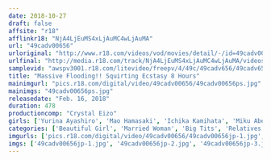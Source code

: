 ```yaml
---
date: 2018-10-27
draft: false
affsite: "r18"
afflinkr18: "NjA4LjEuMS4xLjAuMC4wLjAuMA"
url: "49cadv00656"
urloriginal: "http://www.r18.com/videos/vod/movies/detail/-/id=49cadv00656"
urlfinal: "http://media.r18.com/track/NjA4LjEuMS4xLjAuMC4wLjAuMA/videos/vod/movies/detail/-/id=49cadv00656"
samplevid: "awspv3001.r18.com/litevideo/freepv/4/49c/49cadv656/49cadv656_dmb_w.mp4"
title: "Massive Flooding!! Squirting Ecstasy 8 Hours"
mainimgurl: "pics.r18.com/digital/video/49cadv00656/49cadv00656ps.jpg"
mainimgs: "49cadv00656ps.jpg"
releasedate: "Feb. 16, 2018"
duration: 478
productioncomp: "Crystal Eizo"
girls: ['Yurina Ayashiro', 'Mao Hamasaki', 'Ichika Kamihata', 'Miku Abeno', 'Azumi Chino', 'Satomi Nagase', 'Kaho Shibuya', 'Mio Kayama', 'Nozomi Kasai', 'Mako Ayanami']
categories: ['Beautiful Girl', 'Married Woman', 'Big Tits', 'Relatives', 'Other Fetishes', 'Creampie', 'Vibrator', 'Squirting', 'Big Vibrator', 'Compilation']
imgurls: ['pics.r18.com/digital/video/49cadv00656/49cadv00656jp-1.jpg', 'pics.r18.com/digital/video/49cadv00656/49cadv00656jp-2.jpg', 'pics.r18.com/digital/video/49cadv00656/49cadv00656jp-3.jpg', 'pics.r18.com/digital/video/49cadv00656/49cadv00656jp-4.jpg', 'pics.r18.com/digital/video/49cadv00656/49cadv00656jp-5.jpg', 'pics.r18.com/digital/video/49cadv00656/49cadv00656jp-6.jpg', 'pics.r18.com/digital/video/49cadv00656/49cadv00656jp-7.jpg', 'pics.r18.com/digital/video/49cadv00656/49cadv00656jp-8.jpg', 'pics.r18.com/digital/video/49cadv00656/49cadv00656jp-9.jpg', 'pics.r18.com/digital/video/49cadv00656/49cadv00656jp-10.jpg', 'pics.r18.com/digital/video/49cadv00656/49cadv00656jp-11.jpg', 'pics.r18.com/digital/video/49cadv00656/49cadv00656jp-12.jpg', 'pics.r18.com/digital/video/49cadv00656/49cadv00656jp-13.jpg', 'pics.r18.com/digital/video/49cadv00656/49cadv00656jp-14.jpg', 'pics.r18.com/digital/video/49cadv00656/49cadv00656jp-15.jpg', 'pics.r18.com/digital/video/49cadv00656/49cadv00656jp-16.jpg', 'pics.r18.com/digital/video/49cadv00656/49cadv00656jp-17.jpg', 'pics.r18.com/digital/video/49cadv00656/49cadv00656jp-18.jpg', 'pics.r18.com/digital/video/49cadv00656/49cadv00656jp-19.jpg', 'pics.r18.com/digital/video/49cadv00656/49cadv00656jp-20.jpg']
imgs: ['49cadv00656jp-1.jpg', '49cadv00656jp-2.jpg', '49cadv00656jp-3.jpg', '49cadv00656jp-4.jpg', '49cadv00656jp-5.jpg', '49cadv00656jp-6.jpg', '49cadv00656jp-7.jpg', '49cadv00656jp-8.jpg', '49cadv00656jp-9.jpg', '49cadv00656jp-10.jpg', '49cadv00656jp-11.jpg', '49cadv00656jp-12.jpg', '49cadv00656jp-13.jpg', '49cadv00656jp-14.jpg', '49cadv00656jp-15.jpg', '49cadv00656jp-16.jpg', '49cadv00656jp-17.jpg', '49cadv00656jp-18.jpg', '49cadv00656jp-19.jpg', '49cadv00656jp-20.jpg']
---
```

